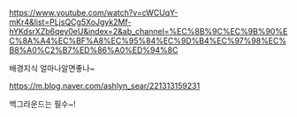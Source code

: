 https://www.youtube.com/watch?v=cWCUqY-mKr4&list=PLjsQCg5XoJgyk2Mf-hYKdsrXZb6qey0eU&index=2&ab_channel=%EC%8B%9C%EC%9B%90%EC%8A%A4%EC%BF%A8%EC%95%84%EC%9D%B4%EC%97%98%EC%B8%A0%C2%B7%ED%86%A0%ED%94%8C

배경지식 얼마나알면좋나~


https://m.blog.naver.com/ashlyn_sear/221313159231

백그라운드는 필수~!

